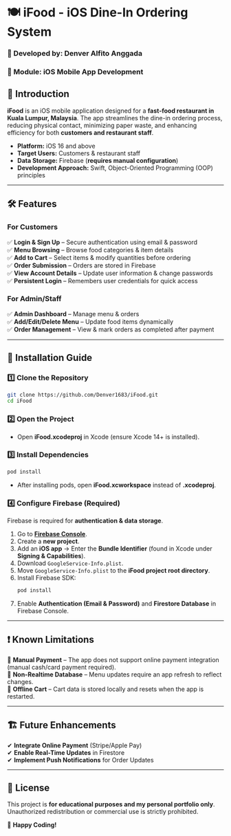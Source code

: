 # 🍽️ iFood - iOS Dine-In Ordering System

### 📌 Developed by: Denver Alfito Anggada  
### 📱 Module: iOS Mobile App Development  

## 🔰 Introduction
**iFood** is an iOS mobile application designed for a **fast-food restaurant in Kuala Lumpur, Malaysia**. The app streamlines the dine-in ordering process, reducing physical contact, minimizing paper waste, and enhancing efficiency for both **customers and restaurant staff**.

- **Platform:** iOS 16 and above  
- **Target Users:** Customers & restaurant staff  
- **Data Storage:** Firebase (**requires manual configuration**)  
- **Development Approach:** Swift, Object-Oriented Programming (OOP) principles  

---

## 🛠️ Features
### **For Customers**
✅ **Login & Sign Up** – Secure authentication using email & password  
✅ **Menu Browsing** – Browse food categories & item details  
✅ **Add to Cart** – Select items & modify quantities before ordering  
✅ **Order Submission** – Orders are stored in Firebase  
✅ **View Account Details** – Update user information & change passwords  
✅ **Persistent Login** – Remembers user credentials for quick access  

### **For Admin/Staff**
✅ **Admin Dashboard** – Manage menu & orders  
✅ **Add/Edit/Delete Menu** – Update food items dynamically  
✅ **Order Management** – View & mark orders as completed after payment  

---

## 🚀 Installation Guide
### **1️⃣ Clone the Repository**
```sh
git clone https://github.com/Denver1683/iFood.git
cd iFood
```

### **2️⃣ Open the Project**
- Open **iFood.xcodeproj** in Xcode (ensure Xcode 14+ is installed).

### **3️⃣ Install Dependencies**
```sh
pod install
```
- After installing pods, open **iFood.xcworkspace** instead of **.xcodeproj**.

### **4️⃣ Configure Firebase (Required)**
Firebase is required for **authentication & data storage**.
1. Go to **[Firebase Console](https://console.firebase.google.com/)**.
2. Create a **new project**.
3. Add an **iOS app** → Enter the **Bundle Identifier** (found in Xcode under **Signing & Capabilities**).
4. Download `GoogleService-Info.plist`.
5. Move `GoogleService-Info.plist` to the **iFood project root directory**.
6. Install Firebase SDK:
   ```sh
   pod install
   ```
7. Enable **Authentication (Email & Password)** and **Firestore Database** in Firebase Console.

---

## ❗ Known Limitations
🔴 **Manual Payment** – The app does not support online payment integration (manual cash/card payment required).  
🔴 **Non-Realtime Database** – Menu updates require an app refresh to reflect changes.  
🔴 **Offline Cart** – Cart data is stored locally and resets when the app is restarted.  

---

## 🏗️ Future Enhancements
✔ **Integrate Online Payment** (Stripe/Apple Pay)  
✔ **Enable Real-Time Updates** in Firestore  
✔ **Implement Push Notifications** for Order Updates  

---

## 📄 License
This project is **for educational purposes and my personal portfolio only**. Unauthorized redistribution or commercial use is strictly prohibited.

🚀 **Happy Coding!**

